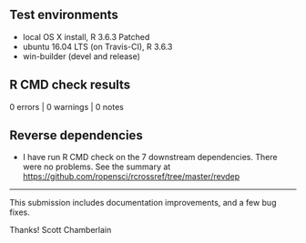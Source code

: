 ## Test environments

* local OS X install, R 3.6.3 Patched
* ubuntu 16.04 LTS (on Travis-CI), R 3.6.3
* win-builder (devel and release)

## R CMD check results

0 errors | 0 warnings | 0 notes

## Reverse dependencies

* I have run R CMD check on the 7 downstream dependencies. There were no problems. See the summary at <https://github.com/ropensci/rcrossref/tree/master/revdep>

-------

This submission includes documentation improvements, and a few bug fixes.

Thanks!
Scott Chamberlain
